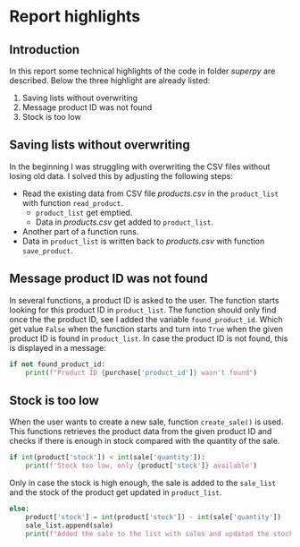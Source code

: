 # **Report highlights**
## Introduction
In this report some technical highlights of the code in folder *superpy* are described. Below the three highlight are already listed:
1. Saving lists without overwriting
2. Message product ID was not found 
3. Stock is too low

## Saving lists without overwriting
In the beginning I was struggling with overwriting the CSV files without losing old data. I solved this by adjusting the following steps:
- Read the existing data from CSV file *products.csv* in the `product_list` with function `read_product`.
    - `product_list` get emptied.
    - Data in *products.csv* get added to `product_list`.
- Another part of a function runs.
- Data in `product_list` is written back to *products.csv* with function `save_product`.

## Message product ID was not found
In several functions, a product ID is asked to the user. The function starts looking for this product ID in `product_list`. The function should only find once the the product ID, see I added the variable `found_product_id`. Which get value `False` when the function starts and turn into `True` when the given product ID is found in `product_list`. In case the product ID is not found, this is displayed in a message:
```python
if not found_product_id:
    print(f"Product ID {purchase['product_id']} wasn't found")
```

## Stock is too low
When the user wants to create a new sale, function `create_sale()` is used. This functions retrieves the product data from the given product ID and checks if there is enough in stock compared with the quantity of the sale.
```python
if int(product['stock']) < int(sale['quantity']):
    print(f'Stock too low, only {product['stock']} available')
```
Only in case the stock is high enough, the sale is added to the `sale_list` and the stock of the product get updated in `product_list`.
```python
else:
    product['stock'] = int(product['stock']) - int(sale['quantity'])
    sale_list.append(sale)
    print(f"Added the sale to the list with sales and updated the stock of product {sale['product_name']}")
```
